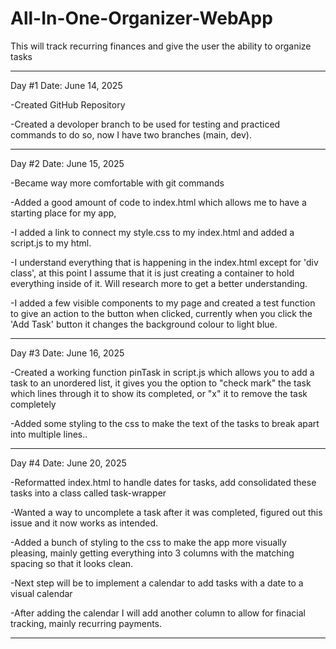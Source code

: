 # All-In-One-Organizer-WebApp
This will track recurring finances and give the user the ability to organize tasks


-------------------------------------------------------------------------------------------------------------------------------------------------------------------------------------------------
Day #1  Date: June 14, 2025


-Created GitHub Repository

-Created a devoloper branch to be used for testing and practiced commands to do so,
now I have two branches (main, dev).

-------------------------------------------------------------------------------------------------------------------------------------------------------------------------------------------------
Day #2 Date: June 15, 2025


-Became way more comfortable with git commands

-Added a good amount of code to index.html which allows me to have a starting place for my app,

-I added a link to connect my style.css to my index.html and added a script.js to my html.

-I understand everything that is happening in the index.html except for 'div class', at this point
I assume that it is just creating a container to hold everything inside of it. Will research more to
get a better understanding.

-I added a few visible components to my page and created a test function to give an action to the button when clicked, currently when you click the 'Add Task' button it changes the background colour to light blue. 

-------------------------------------------------------------------------------------------------------------------------------------------------------------------------------------------------
Day #3 Date: June 16, 2025

-Created a working function pinTask in script.js which allows you to add a task to an unordered list, it gives you the option to "check mark" the task which lines through it to show its completed, or "x" it to remove the task completely

-Added some styling to the css to make the text of the tasks to break apart into multiple lines..

-------------------------------------------------------------------------------------------------------------------------------------------------------------------------------------------------

Day #4 Date: June 20, 2025

-Reformatted index.html to handle dates for tasks, add consolidated these tasks into a class called task-wrapper

-Wanted a way to uncomplete a task after it was completed, figured out this issue and it now works as intended.

-Added a bunch of styling to the css to make the app more visually pleasing, mainly getting everything into 3 columns with the matching spacing so that it looks clean.

-Next step will be to implement a calendar to add tasks with a date to a visual calendar

-After adding the calendar I will add another column to allow for finacial tracking, mainly recurring payments.

-------------------------------------------------------------------------------------------------------------------------------------------------------------------------------------------------

